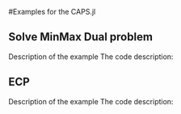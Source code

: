 #Examples for the CAPS.jl

## Solve MinMax Dual problem
Description of the example
The code description:

## ECP
Description of the example
The code description:
